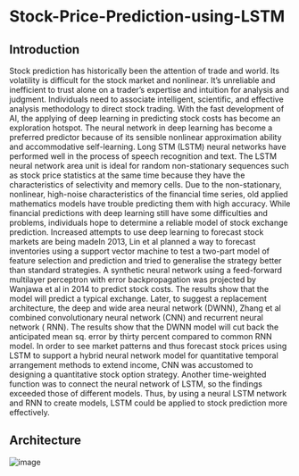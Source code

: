 # Stock-Price-Prediction-using-LSTM

## Introduction

Stock prediction has historically been the attention of trade and world. Its 
volatility is difficult for the stock market and nonlinear. It’s unreliable and 
inefficient to trust alone on a trader’s expertise and intuition for analysis and 
judgment. Individuals need to associate intelligent, scientific, and effective 
analysis methodology to direct stock trading. With the fast development of AI, 
the applying of deep learning in predicting stock costs has become an 
exploration hotspot. The neural network in deep learning has become a 
preferred predictor because of its sensible nonlinear approximation ability and 
accommodative self-learning. Long STM (LSTM) neural networks have 
performed well in the process of speech recognition and text. The 
LSTM neural network area unit is ideal for random non-stationary sequences 
such as stock price statistics at the same time because they have the 
characteristics of selectivity and memory cells. Due to the non-stationary, 
nonlinear, high-noise characteristics of the financial time series, old applied 
mathematics models have trouble predicting them with high accuracy. While 
financial predictions with deep learning still have some difficulties and 
problems, individuals hope to determine a reliable model of stock exchange 
prediction. Increased attempts to use deep learning to forecast stock markets 
are being madeIn 2013, Lin et al planned a way to forecast inventories using 
a support vector machine to test a two-part model of feature selection and 
prediction and tried to generalise the strategy better than standard strategies. A 
synthetic neural network using a feed-forward multilayer perceptron with error 
backpropagation was projected by Wanjawa et al in 2014 to predict stock 
costs. The results show that the model will predict a typical exchange. Later, to 
suggest a replacement architecture, the deep and wide area neural network 
(DWNN), Zhang et al combined convolutionary neural network (CNN) and 
recurrent neural network ( RNN). The results show that the DWNN model will 
cut back the anticipated mean sq. error by thirty percent compared to common 
RNN model. In order to see market patterns and thus forecast stock prices 
using LSTM to support a hybrid neural network model for quantitative temporal 
arrangement methods to extend income, CNN was accustomed to designing a 
quantitative stock option strategy. Another time-weighted function was to 
connect the neural network of LSTM, so the findings exceeded those of 
different models. Thus, by using a neural LSTM network and RNN to create 
models, LSTM could be applied to stock prediction more effectively.

## Architecture
![image](https://user-images.githubusercontent.com/35445472/146245221-8932a938-21b4-4a7c-9704-f98acfff86e2.png)
